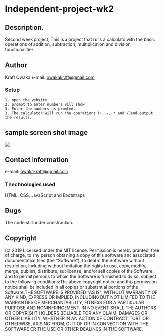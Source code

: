 # Independent-project-wk2
## Description.
Second week project, This is a project that runs a calculato with the basic operetions of addition, subtraction, multiplication and division functionalities.
## Author 
Kraft Owaka 
e-mail: owakakraft@gmail.com 
### Setup
    1. open the website 
    2. prompt to enter numbers will show
    3. Enter the numbers as promted.
    3. The calculator will run the operations (+, -, * and /)and output the results.
## sample screen shot image
 <img src ="image/website.png">

## Contact Information 
 e-mail: owakakraft@gmail.com
### Thechnologies used 
 HTML, CSS, JavaScript and Bootstraps
## Bugs
 The code still under constraction. 
## Copyright 
(c) 2019 <Kraft Owaka>Licensed under the MIT license. Permission is hereby granted, free of charge, to any person obtaining a copy of this software and associated documentation files (the "Software"), to deal in the Software without restriction, including without limitation the rights to use, copy, modify, merge, publish, distribute, sublicense, and/or sell copies of the Software, and to permit persons to whom the Software is furnished to do so, subject to the following conditions:The above copyright notice and this permission notice shall be included in all copies or substantial portions of the Software.THE SOFTWARE IS PROVIDED "AS IS", WITHOUT WARRANTY OF ANY KIND, EXPRESS OR IMPLIED, INCLUDING BUT NOT LIMITED TO THE WARRANTIES OF MERCHANTABILITY, FITNESS FOR A PARTICULAR PURPOSE AND NONINFRINGEMENT. IN NO EVENT SHALL THE AUTHORS OR COPYRIGHT HOLDERS BE LIABLE FOR ANY CLAIM, DAMAGES OR OTHER LIABILITY, WHETHER IN AN ACTION OF CONTRACT, TORT OR OTHERWISE, ARISING FROM, OUT OF OR IN CONNECTION WITH THE SOFTWARE OR THE USE OR OTHER DEALINGS IN THE SOFTWARE.